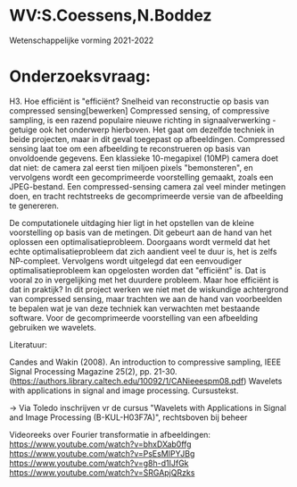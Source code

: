 # WV:S.Coessens,N.Boddez
Wetenschappelijke vorming 2021-2022

# Onderzoeksvraag:
H3. Hoe efficiënt is "efficiënt? Snelheid van reconstructie op basis van compressed sensing[bewerken]
Compressed sensing, of compressive sampling, is een razend populaire nieuwe richting in signaalverwerking - getuige ook het onderwerp hierboven. Het gaat om dezelfde techniek in beide projecten, maar in dit geval toegepast op afbeeldingen. Compressed sensing laat toe om een afbeelding te reconstrueren op basis van onvoldoende gegevens. Een klassieke 10-megapixel (10MP) camera doet dat niet: de camera zal eerst tien miljoen pixels "bemonsteren", en vervolgens wordt een gecomprimeerde voorstelling gemaakt, zoals een JPEG-bestand. Een compressed-sensing camera zal veel minder metingen doen, en tracht rechtstreeks de gecomprimeerde versie van de afbeelding te genereren.

De computationele uitdaging hier ligt in het opstellen van de kleine voorstelling op basis van de metingen. Dit gebeurt aan de hand van het oplossen een optimalisatieprobleem. Doorgaans wordt vermeld dat het echte optimalisatieprobleem dat zich aandient veel te duur is, het is zelfs NP-compleet. Vervolgens wordt uitgelegd dat een eenvoudiger optimalisatieprobleem kan opgelosten worden dat "efficiënt" is. Dat is vooral zo in vergelijking met het duurdere probleem. Maar hoe efficiënt is dat in praktijk? In dit project werken we niet met de wiskundige achtergrond van compressed sensing, maar trachten we aan de hand van voorbeelden te bepalen wat je van deze techniek kan verwachten met bestaande software. Voor de gecomprimeerde voorstelling van een afbeelding gebruiken we wavelets.

Literatuur:

Candes and Wakin (2008). An introduction to compressive sampling, IEEE Signal Processing Magazine 25(2), pp. 21-30. (https://authors.library.caltech.edu/10092/1/CANieeespm08.pdf)
Wavelets with applications in signal and image processing. Cursustekst.

-> Via Toledo inschrijven vr de cursus "Wavelets with Applications in Signal and Image Processing (B-KUL-H03F7A)", rechtsboven bij beheer



Videoreeks over Fourier transformatie in afbeeldingen: 
https://www.youtube.com/watch?v=bhxDXab0ffg
https://www.youtube.com/watch?v=PsEsMIPYJBg
https://www.youtube.com/watch?v=g8h-d1IJfGk
https://www.youtube.com/watch?v=SRGApjQRzks

